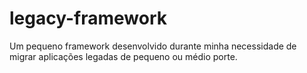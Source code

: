 legacy-framework
================

Um pequeno framework desenvolvido durante minha necessidade de migrar aplicações legadas de pequeno ou médio porte.
